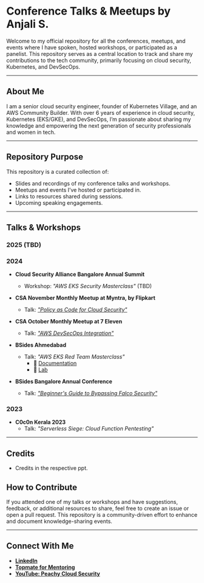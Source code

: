 # Conference Talks & Meetups by Anjali S.

Welcome to my official repository for all the conferences, meetups, and events where I have spoken, hosted workshops, or participated as a panelist. This repository serves as a central location to track and share my contributions to the tech community, primarily focusing on cloud security, Kubernetes, and DevSecOps.

---

## **About Me**
I am a senior cloud security engineer, founder of Kubernetes Village, and an AWS Community Builder. With over 6 years of experience in cloud security, Kubernetes (EKS/GKE), and DevSecOps, I’m passionate about sharing my knowledge and empowering the next generation of security professionals and women in tech.

---

## **Repository Purpose**
This repository is a curated collection of:
- Slides and recordings of my conference talks and workshops.
- Meetups and events I’ve hosted or participated in.
- Links to resources shared during sessions.
- Upcoming speaking engagements.

---

## **Talks & Workshops**

### 2025 (TBD)

### 2024

- **Cloud Security Alliance Bangalore Annual Summit**  
  - Workshop: *"AWS EKS Security Masterclass"*  (TBD)

- **CSA November Monthly Meetup at Myntra, by Flipkart**  
  - Talk: [*"Policy as Code for Cloud Security"*](/2024/Policy-as-Code-Anjali-Insights.pdf)

- **CSA October Monthly Meetup at 7 Eleven**  
  - Talk: [*"AWS DevSecOps Integration"*](/2024/AWS-DevSecOps-Strategies-for-7Eleven.pdf)

- **BSides Ahmedabad**  
  - Talk: *"AWS EKS Red Team Masterclass"*
    - 📃 [Documentation](https://ekssecurity.kubernetesvillage.com/)
    - 🥼 [Lab](https://github.com/kubernetesvillage/ecr_eks_security_masterclass_public)

- **BSides Bangalore Annual Conference**  
  - Talk: [*"Beginner's Guide to Bypassing Falco Security"*](/2024/Kubernetes-Security-Bypassing-Falco-BSides-Anjali.pdf)

### 2023

- **C0c0n Kerala 2023**
  - Talk: *"Serverless Siege: Cloud Function Pentesting"*  

---

## Credits
- Credits in the respective ppt.

## **How to Contribute**
If you attended one of my talks or workshops and have suggestions, feedback, or additional resources to share, feel free to create an issue or open a pull request. This repository is a community-driven effort to enhance and document knowledge-sharing events.

---

## **Connect With Me**
- **[LinkedIn](https://www.linkedin.com/in/peachycloudsecurity/)**  
- **[Topmate for Mentoring](https://topmate.io/peachycloudsecurity)**  
- **[YouTube: Peachy Cloud Security](https://www.youtube.com/@peachycloudsecurity)**  
